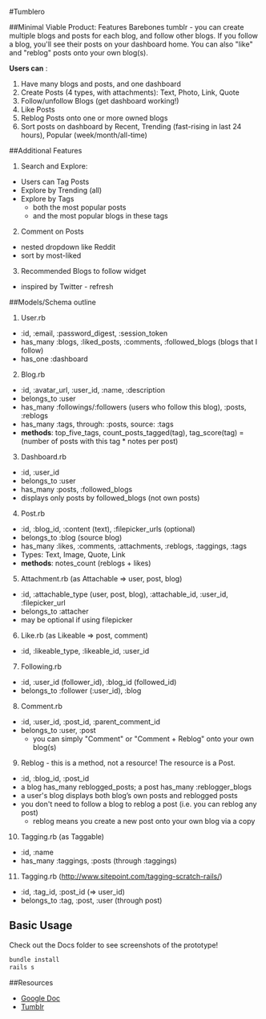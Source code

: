 #Tumblero

##Minimal Viable Product: Features
Barebones tumblr - you can create multiple blogs and posts for each blog, and follow other blogs. If you follow a blog, you'll see their posts on your dashboard home. You can also "like" and "reblog" posts onto your own blog(s).

**Users can** :

1. Have many blogs and posts, and one dashboard
2. Create Posts (4 types, with attachments): Text, Photo, Link, Quote
3. Follow/unfollow Blogs (get dashboard working!)
4. Like Posts
5. Reblog Posts onto one or more owned blogs
6. Sort posts on dashboard by Recent, Trending (fast-rising in last 24 hours), Popular (week/month/all-time)


##Additional Features
1. Search and Explore: 
  * Users can Tag Posts
  * Explore by Trending (all)
  * Explore by Tags
	  * both the most popular posts
	  * and the most popular blogs in these tags
2. Comment on Posts
  * nested dropdown like Reddit
  * sort by most-liked 
3. Recommended Blogs to follow widget
  * inspired by Twitter - refresh


##Models/Schema outline
1. User.rb
  * :id, :email, :password_digest, :session_token
  * has_many :blogs, :liked_posts, :comments, :followed_blogs (blogs that I follow)
  * has_one :dashboard
2. Blog.rb
  * :id, :avatar_url, :user_id, :name, :description
  * belongs_to :user
  * has_many :followings/:followers (users who follow this blog), :posts, :reblogs
  * has_many :tags, through: :posts, source: :tags
  * **methods**: top_five_tags, count_posts_tagged(tag), tag_score(tag) = (number of posts with this tag * notes per post)
3. Dashboard.rb
  * :id, :user_id
  * belongs_to :user
  * has_many :posts, :followed_blogs
  * displays only posts by followed_blogs (not own posts)
4. Post.rb
  * :id, :blog_id, :content (text), :filepicker_urls (optional)
  * belongs_to :blog (source blog)
  * has_many :likes, :comments, :attachments, :reblogs, :taggings, :tags 
  * Types: Text, Image, Quote, Link
  * **methods**: notes_count (reblogs + likes)
5. Attachment.rb (as Attachable => user, post, blog)
  * :id, :attachable_type (user, post, blog), :attachable_id, :user_id, :filepicker_url
  * belongs_to :attacher
  * may be optional if using filepicker
6. Like.rb (as Likeable => post, comment)
  * :id, :likeable_type, :likeable_id, :user_id
7. Following.rb
  * :id, :user_id (follower_id), :blog_id (followed_id)
  * belongs_to :follower (:user_id), :blog
8. Comment.rb
  * :id, :user_id, :post_id, :parent_comment_id
  * belongs_to :user, :post
	* you can simply "Comment" or "Comment + Reblog" onto your own blog(s)
9. Reblog - this is a method, not a resource! The resource is a Post.
  * :id, :blog_id, :post_id 
  * a blog has_many reblogged_posts; a post has_many :reblogger_blogs
  * a user's blog displays both blog’s own posts and reblogged posts
  * you don't need to follow a blog to reblog a post (i.e. you can reblog any post)
	* reblog means you create a new post onto your own blog via a copy
10. Tagging.rb (as Taggable)
  * :id, :name
  * has_many :taggings, :posts (through :taggings)
11. Tagging.rb (http://www.sitepoint.com/tagging-scratch-rails/)
  * :id, :tag_id, :post_id (=> user_id)
  * belongs_to :tag, :post, :user (through post)


## Basic Usage

Check out the Docs folder to see screenshots of the prototype!

```bash
bundle install
rails s
```

##Resources

- [Google Doc](https://docs.google.com/document/d/1J12ax_i1cOPWMXvC8W7J-bA3-SRQld0zfGq3-VrYUEs/edit)
- [Tumblr](www.tumblr.com)



